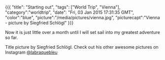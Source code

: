 {{{
  "title": "Starting out",
  "tags": ["World Trip", "Vienna"],
  "category":"worldtrip",
  "date": "Fri, 03 Jan 2015 17:31:35 GMT",
  "color":"blue",
  "picture":"/media/pictures/vienna.jpg",
  "picturecapt":"Vienna - picture by Siegfried Schlögl"
}}}

Now it is just little over a month until I will set sail into my greatest adventure so far.
<!--more-->



Title picture by Siegfried Schlögl. Check out his other awesome pictures on Instagram [@labraquebleu](http://instagram.com/labraquebleu/)